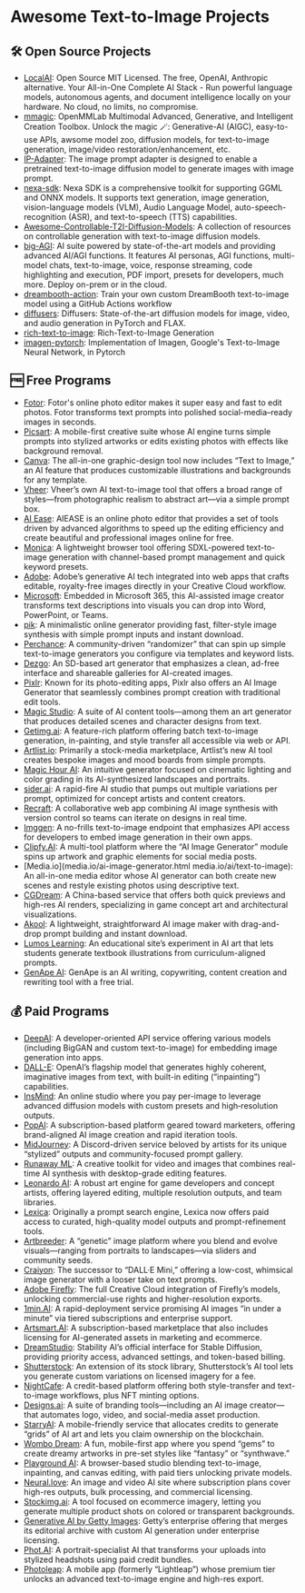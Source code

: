 # Awesome Text-to-Image Projects

## 🛠️ Open Source Projects

- [LocalAI](https://github.com/mudler/LocalAI): Open Source MIT Licensed.   The free, OpenAI, Anthropic alternative. Your All-in-One Complete AI Stack - Run powerful language models, autonomous agents, and document intelligence locally on your hardware. No cloud, no limits, no compromise.
- [mmagic](https://github.com/open-mmlab/mmagic): OpenMMLab Multimodal Advanced, Generative, and Intelligent Creation Toolbox. Unlock the magic 🪄: Generative-AI (AIGC), easy-to-use APIs, awsome model zoo, diffusion models, for text-to-image generation, image/video restoration/enhancement, etc.
- [IP-Adapter](https://github.com/tencent-ailab/IP-Adapter): The image prompt adapter is designed to enable a pretrained text-to-image diffusion model to generate images with image prompt.
- [nexa-sdk](https://github.com/NexaAI/nexa-sdk): Nexa SDK is a comprehensive toolkit for supporting GGML and ONNX models. It supports text generation, image generation, vision-language models (VLM), Audio Language Model, auto-speech-recognition (ASR), and text-to-speech (TTS) capabilities.
- [Awesome-Controllable-T2I-Diffusion-Models](https://github.com/PRIV-Creation/Awesome-Controllable-T2I-Diffusion-Models): A collection of resources on controllable generation with text-to-image diffusion models.
- [big-AGI](https://github.com/enricoros/big-AGI): AI suite powered by state-of-the-art models and providing advanced AI/AGI functions. It features AI personas, AGI functions, multi-model chats, text-to-image, voice, response streaming, code highlighting and execution, PDF import, presets for developers, much more. Deploy on-prem or in the cloud.
- [dreambooth-action](https://github.com/replicate/dreambooth-action): Train your own custom DreamBooth text-to-image model using a GitHub Actions workflow
- [diffusers](https://github.com/huggingface/diffusers): Diffusers: State-of-the-art diffusion models for image, video, and audio generation in PyTorch and FLAX.
- [rich-text-to-image](https://github.com/songweige/rich-text-to-image): Rich-Text-to-Image Generation
- [imagen-pytorch](https://github.com/lucidrains/imagen-pytorch): Implementation of Imagen, Google's Text-to-Image Neural Network, in Pytorch

## 🆓 Free Programs

- [Fotor](https://fotor.com/ai-image-generator/): Fotor's online photo editor makes it super easy and fast to edit photos. Fotor transforms text prompts into polished social-media–ready images in seconds.
- [Picsart](https://picsart.com/ai-image-generator/): A mobile-first creative suite whose AI engine turns simple prompts into stylized artworks or edits existing photos with effects like background removal.
- [Canva](https://canva.com/ai-image-generator/): The all-in-one graphic-design tool now includes “Text to Image,” an AI feature that produces customizable illustrations and backgrounds for any template.
- [Vheer](vheer.com/ai-text-to-image): Vheer’s own AI text-to-image tool that offers a broad range of styles—from photographic realism to abstract art—via a simple prompt box.
- [AI Ease](aiease.ai/app/generate-images/): AIEASE is an online photo editor that provides a set of tools driven by advanced algorithms to speed up the editing efficiency and create beautiful and professional images online for free.
- [Monica](monica.im/image-tools/ai-image-generator-from-text?model=sdxl&keywords=sunset&channel=image_generator): A lightweight browser tool offering SDXL-powered text-to-image generation with channel-based prompt management and quick keyword presets.
- [Adobe](adobe.com/sg/ducts/firefly/features/text-to-image.html): Adobe’s generative AI tech integrated into web apps that crafts editable, royalty-free images directly in your Creative Cloud workflow.
- [Microsoft](create.microsoft.com/en-us/features/ai-image-generator): Embedded in Microsoft 365, this AI-assisted image creator transforms text descriptions into visuals you can drop into Word, PowerPoint, or Teams.
- [pik](pik.com/ai/image-generator): A minimalistic online generator providing fast, filter-style image synthesis with simple prompt inputs and instant download.
- [Perchance](perchance.org/ai-text-to-image-generator): A community-driven “randomizer” that can spin up simple text-to-image generators you configure via templates and keyword lists.
- [Dezgo](dezgo.com/): An SD-based art generator that emphasizes a clean, ad-free interface and shareable galleries for AI-created images.
- [Pixlr](pixlr.com/image-generator/): Known for its photo-editing apps, Pixlr also offers an AI Image Generator that seamlessly combines prompt creation with traditional edit tools.
- [Magic Studio](magicstudio.com/ai-art-generator/): A suite of AI content tools—among them an art generator that produces detailed scenes and character designs from text.
- [Getimg.ai](getimg.ai/text-to-image): A feature-rich platform offering batch text-to-image generation, in-painting, and style transfer all accessible via web or API.
- [Artlist.io](artlist.io/text-to-image-ai): Primarily a stock-media marketplace, Artlist’s new AI tool creates bespoke images and mood boards from simple prompts.
- [Magic Hour AI](magichour.ai/ducts/ai-image-generator): An intuitive generator focused on cinematic lighting and color grading in its AI-synthesized landscapes and portraits.
- [sider.ai](sider.ai/create/image/ai-image-generator): A rapid-fire AI studio that pumps out multiple variations per prompt, optimized for concept artists and content creators.
- [Recraft](recraft.ai/ai-image-generator): A collaborative web app combining AI image synthesis with version control so teams can iterate on designs in real time.
- [Imggen](imggen.ai/): A no-frills text-to-image endpoint that emphasizes API access for developers to embed image generation in their own apps.
- [Clipfy.AI](clipfly.ai/aitools/ai-image-generator): A multi-tool platform where the “AI Image Generator” module spins up artwork and graphic elements for social media posts.
- [Media.io](media.io/ai-image-generator.html                media.io/ai/text-to-image): An all-in-one media editor whose AI generator can both create new scenes and restyle existing photos using descriptive text.
- [CGDream](cgdream.ai/): A China-based service that offers both quick previews and high-res AI renders, specializing in game concept art and architectural visualizations.
- [Akool](akool.com/apps/image-generator): A lightweight, straightforward AI image maker with drag-and-drop prompt building and instant download.
- [Lumos Learning](lumoslearning.com/llwp/-online-image-generator.html): An educational site’s experiment in AI art that lets students generate textbook illustrations from curriculum-aligned prompts.
- [GenApe AI](app.genape.ai/text-to-image): GenApe is an AI writing, copywriting, content creation and rewriting tool with a free trial.

## 💰 Paid Programs

- [DeepAI](deepai.org/machine-learning-model/text2img): A developer-oriented API service offering various models (including BigGAN and custom text-to-image) for embedding image generation into apps.
- [DALL-E](dall-e.com/): OpenAI’s flagship model that generates highly coherent, imaginative images from text, with built-in editing (“inpainting”) capabilities.
- [InsMind](insmind.com/ai-image-generator/): An online studio where you pay per-image to leverage advanced diffusion models with custom presets and high‐resolution outputs.
- [PopAI](popai./en/ai-image): A subscription-based platform geared toward marketers, offering brand-aligned AI image creation and rapid iteration tools.
- [MidJourney](midjourney.com/): A Discord-driven service beloved by artists for its unique “stylized” outputs and community-focused prompt gallery.
- [Runaway ML](app.runwayml.com/login): A creative toolkit for video and images that combines real-time AI synthesis with desktop-grade editing features.
- [Leonardo AI](leonardo.ai/): A robust art engine for game developers and concept artists, offering layered editing, multiple resolution outputs, and team libraries.
- [Lexica](lexica.art/): Originally a prompt search engine, Lexica now offers paid access to curated, high-quality model outputs and prompt-refinement tools.
- [Artbreeder](artbreeder.com/): A “genetic” image platform where you blend and evolve visuals—ranging from portraits to landscapes—via sliders and community seeds.
- [Craiyon](craiyon.com/): The successor to “DALL·E Mini,” offering a low-cost, whimsical image generator with a looser take on text prompts.
- [Adobe Firefly](firefly.adobe.com): The full Creative Cloud integration of Firefly’s models, unlocking commercial-use rights and higher-resolution exports.
- [1min.AI](1min.ai): A rapid-deployment service promising AI images “in under a minute” via tiered subscriptions and enterprise support.
- [Artsmart.AI](artsmart.ai): A subscription-based marketplace that also includes licensing for AI-generated assets in marketing and ecommerce.
- [DreamStudio](dreamstudio.ai): Stability AI’s official interface for Stable Diffusion, providing priority access, advanced settings, and token-based billing.
- [Shutterstock](shutterstock.com/ai-image-generator): An extension of its stock library, Shutterstock’s AI tool lets you generate custom variations on licensed imagery for a fee.
- [NightCafe](nightcafe.studio): A credit-based platform offering both style-transfer and text-to-image workflows, plus NFT minting options.
- [Designs.ai](designs.ai): A suite of branding tools—including an AI image creator—that automates logo, video, and social-media asset production.
- [StarryAI](starryai.com): A mobile-friendly service that allocates credits to generate “grids” of AI art and lets you claim ownership on the blockchain.
- [Wombo Dream](dream.ai): A fun, mobile-first app where you spend “gems” to create dreamy artworks in pre-set styles like “fantasy” or “synthwave.”
- [Playground AI](playgroundai.com): A browser-based studio blending text-to-image, inpainting, and canvas editing, with paid tiers unlocking private models.
- [Neural.love](neural.love): An image and video AI site where subscription plans cover high-res outputs, bulk processing, and commercial licensing.
- [Stockimg.ai](stockimg.ai): A tool focused on ecommerce imagery, letting you generate multiple product shots on colored or transparent backgrounds.
- [Generative AI by Getty Images](gettyimages.com/generative-ai): Getty’s enterprise offering that merges its editorial archive with custom AI generation under enterprise licensing.
- [Phot.AI](phot.ai/ai-image-generator): A portrait-specialist AI that transforms your uploads into stylized headshots using paid credit bundles.
- [Photoleap](photoleapapp.com/features/ai-text-to-image-generator): A mobile app (formerly “Lightleap”) whose premium tier unlocks an advanced text-to-image engine and high-res export.

